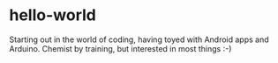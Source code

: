 # hello-world
Starting out in the world of coding, having toyed with Android apps and Arduino.
Chemist by training, but interested in most things :-)
